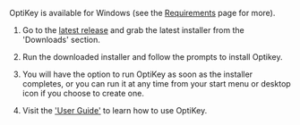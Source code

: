 OptiKey is available for Windows (see the [Requirements](https://github.com/JuliusSweetland/OptiKey/wiki/Requirements) page for more).

1. Go to the [latest release](https://github.com/JuliusSweetland/OptiKey/releases/latest) and grab the latest installer from the 'Downloads' section.

2. Run the downloaded installer and follow the prompts to install Optikey.

3. You will have the option to run OptiKey as soon as the installer completes, or you can run it at any time from your start menu or desktop icon if you choose to create one.

4. Visit the ['User Guide'](https://github.com/JuliusSweetland/OptiKey/wiki/User-Guide) to learn how to use OptiKey.